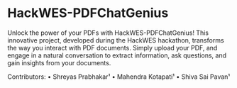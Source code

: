 # HackWES-PDFChatGenius
Unlock the power of your PDFs with HackWES-PDFChatGenius! This innovative project, developed during the HackWES hackathon, transforms the way you interact with PDF documents. Simply upload your PDF, and engage in a natural conversation to extract information, ask questions, and gain insights from your documents.

Contributors:
• Shreyas Prabhakar¹
• Mahendra Kotapati¹
• Shiva Sai Pavan¹
